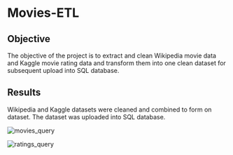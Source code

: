 # Movies-ETL

## Objective

The objective of the project is to extract and clean Wikipedia movie data and Kaggle movie rating data and transform them into one clean dataset for subsequent upload into SQL database.


## Results

Wikipedia and Kaggle datasets were cleaned and combined to form on dataset. The dataset was uploaded into SQL database.



![movies_query](https://user-images.githubusercontent.com/75961117/115172088-798ec080-a092-11eb-8be0-50c2b4accc8e.PNG)



![ratings_query](https://user-images.githubusercontent.com/75961117/115172134-93c89e80-a092-11eb-9f76-8ea988ad7f90.PNG)

